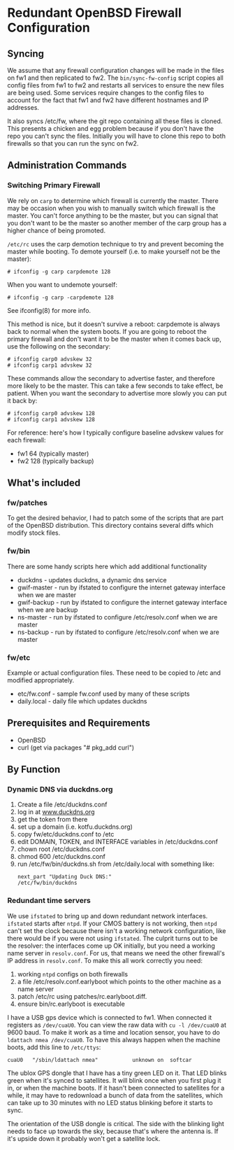 # Redundant OpenBSD Firewall Configuration

## Syncing

We assume that any firewall configuration changes will be made in the files
on fw1 and then replicated to fw2. The `bin/sync-fw-config` script copies
all config files from fw1 to fw2 and restarts all services to ensure the
new files are being used. Some services require changes to the config
files to account for the fact that fw1 and fw2 have different hostnames
and IP addresses.

It also syncs /etc/fw, where the git repo containing all these files
is cloned. This presents a chicken and egg problem because if you don't
have the repo you can't sync the files. Initially you will have to clone
this repo to both firewalls so that you can run the sync on fw2.

## Administration Commands

### Switching Primary Firewall

We rely on `carp` to determine which firewall is currently the master. There
may be occasion when you wish to manually switch which firewall is the
master. You can't force anything to be the master, but you can signal that
you don't want to be the master so another member of the carp group has a
higher chance of being promoted.

`/etc/rc` uses the carp demotion technique to try and prevent becoming the
master while booting. To demote yourself (i.e. to make yourself not be the
master):

```
# ifconfig -g carp carpdemote 128
```

When you want to undemote yourself:

```
# ifconfig -g carp -carpdemote 128
```

See ifconfig(8) for more info.

This method is nice, but it doesn't survive a reboot: carpdemote is always back
to normal when the system boots. If you are going to reboot the primary firewall
and don't want it to be the master when it comes back up, use the following on
the secondary:

```
# ifconfig carp0 advskew 32
# ifconfig carp1 advskew 32
```

These commands allow the secondary to advertise faster, and therefore more
likely to be the master. This can take a few seconds to take effect, be patient.
When you want the secondary to advertise more slowly you can put it back by:

```
# ifconfig carp0 advskew 128
# ifconfig carp1 advskew 128
```

For reference: here's how I typically configure baseline advskew values for each
firewall:

- fw1 64 (typically master)
- fw2 128 (typically backup)


## What's included

### fw/patches

To get the desired behavior, I had to patch some of the scripts that are
part of the OpenBSD distribution. This directory contains several diffs
which modify stock files.


### fw/bin

There are some handy scripts here which add additional functionality

- duckdns - updates duckdns, a dynamic dns service
- gwif-master - run by ifstated to configure the internet gateway interface when we are master
- gwif-backup - run by ifstated to configure the internet gateway interface when we are backup
- ns-master - run by ifstated to configure /etc/resolv.conf when we are master
- ns-backup - run by ifstated to configure /etc/resolv.conf when we are master

### fw/etc

Example or actual configuration files. These need to be copied to /etc and modified
appropriately.

- etc/fw.conf - sample fw.conf used by many of these scripts
- daily.local - daily file which updates duckdns


## Prerequisites and Requirements

- OpenBSD
- curl (get via packages "# pkg_add curl")


## By Function

### Dynamic DNS via duckdns.org

1. Create a file /etc/duckdns.conf
2. log in at www.duckdns.org
3. get the token from there
4. set up a domain (i.e. kotfu.duckdns.org)
5. copy fw/etc/duckdns.conf to /etc
6. edit DOMAIN, TOKEN, and INTERFACE variables in /etc/duckdns.conf
7. chown root /etc/duckdns.conf
8. chmod 600 /etc/duckdns.conf
9. run /etc/fw/bin/duckdns.sh from /etc/daily.local with something like:
    ```
    next_part "Updating Duck DNS:"
    /etc/fw/bin/duckdns
    ```

### Redundant time servers

We use `ifstated` to bring up and down redundant network interfaces. `ifstated` starts
after `ntpd`. If your CMOS battery is not working, then `ntpd` can't set the clock
because there isn't a working network configuration, like there would be if you were
not using `ifstated`. The culprit turns out to be the resolver: the interfaces come up OK
initially, but you need a working name server in `resolv.conf`. For us, that means we need
the other firewall's IP address in `resolv.conf`. To make this all work correctly you need:

1. working `ntpd` configs on both firewalls
2. a file /etc/resolv.conf.earlyboot which points to the other machine as a name server
3. patch /etc/rc using patches/rc.earlyboot.diff.
4. ensure bin/rc.earlyboot is executable

I have a USB gps device which is connected to fw1. When connected it registers as
`/dev/cuaU0`. You can view the raw data with `cu -l /dev/cuaU0` at 9600 baud.
To make it work as a time and location sensor, you have to do `ldattach nmea /dev/cuaU0`.
To have this always happen when the machine boots, add this line to `/etc/ttys`:
```
cuaU0   "/sbin/ldattach nmea"           unknown on  softcar
```

The ublox GPS dongle that I have has a tiny green LED on it. That LED blinks green when
it's synced to satellites. It will blink once when you first plug it in, or when the
machine boots. If it hasn't been connected to satellites for a while, it may have to
redownload a bunch of data from the satellites, which can take up to 30 minutes with
no LED status blinking before it starts to sync.

The orientation of the USB dongle is critical. The side with the blinking light needs
to face up towards the sky, because that's where the antenna is. If it's upside down
it probably won't get a satellite lock.
